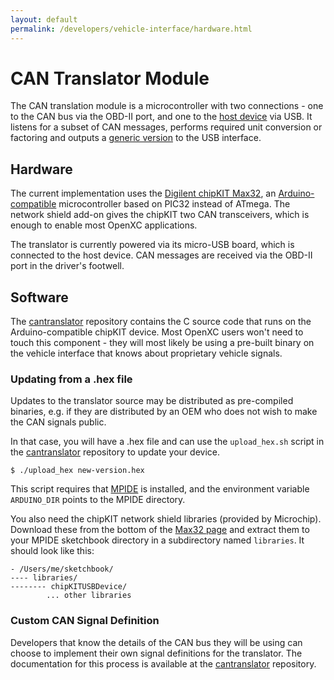 ```yaml
---
layout: default
permalink: /developers/vehicle-interface/hardware.html
---
```


CAN Translator Module
=============

The CAN translation module is a microcontroller with two connections - one to
the CAN bus via the OBD-II port, and one to the [host device][] via USB. It
listens for a subset of CAN messages, performs required unit conversion or
factoring and outputs a [generic version][translation-specs] to the USB
interface.

## Hardware

The current implementation uses the [Digilent chipKIT Max32][chipkit], an
[Arduino-compatible][arduino] microcontroller based on PIC32 instead of ATmega. The network
shield add-on gives the chipKIT two CAN transceivers, which is enough to enable
most OpenXC applications.

The translator is currently powered via its micro-USB board, which is connected
to the host device. CAN messages are received via the OBD-II port in the
driver's footwell.

## Software

The [cantranslator][] repository contains the C source code that runs on the
Arduino-compatible chipKIT device. Most OpenXC users won't need to touch this
component - they will most likely be using a pre-built binary on the vehicle
interface that knows about proprietary vehicle signals.

### Updating from a .hex file

Updates to the translator source may be distributed as pre-compiled binaries,
e.g. if they are distributed by an OEM who does not wish to make the CAN signals
public.

In that case, you will have a .hex file and can use the `upload_hex.sh` script
in the [cantranslator][] repository to update your device.

    $ ./upload_hex new-version.hex

This script requires that [MPIDE][] is installed, and the environment variable
`ARDUINO_DIR` points to the MPIDE directory.

You also need the chipKIT network shield libraries (provided by Microchip).
Download these from the bottom of the [Max32 page][] and extract them to your
MPIDE sketchbook directory in a subdirectory named `libraries`. It should look
like this:

    - /Users/me/sketchbook/
    ---- libraries/
    -------- chipKITUSBDevice/
            ... other libraries

### Custom CAN Signal Definition

Developers that know the details of the CAN bus they will be using can choose to
implement their own signal definitions for the translator. The documentation for
this process is available at the [cantranslator][] repository.

[MPIDE]: https://github.com/chipKIT32/chipKIT32-MAX/downloads
[Max32 page]: http://digilentinc.com/Products/Detail.cfm?NavPath=2,719,895&Prod=CHIPKIT-MAX32.
[cantranslator]: https://github.com/openxc/cantranslator
[translation-specs]: /developers/vehicle-interface/translation-specs.html
[host device]: /developers/android/host.html
[chipkit]: http://www.digilentinc.com/Products/Catalog.cfm?NavPath=2,892&Cat=18
[arduino]: http://arduino.cc
